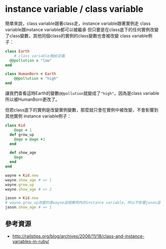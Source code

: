 # instance variable / class variable


簡單來說，class variable跟著class走，instance variable跟著實例走
class variable跟instance variable都可以被繼承
但只要是在class底下的任何實例改變了class變數，其他同個class的實例的class變數也會被改變
class variable例子：

```ruby
class Earth
	# class variable用@@定義
  @@pollution = "low"
end

class HumanBorn < Earth
	@@pollution = "high"
end
```
讓我們查看這時Earth的變數`@@pollution`就變成了`"high"`，因為是class variable所以被HumanBorn更改了。


但若class底下的實例是改變實例變數，那麼就只會在實例中被改變，不會影響到其他實例
instance variable例子：

```ruby
class Kid
	@age = 1
  def grow_up
  	@age = @age +1
  end

  def show_age
  	@age
  end
end

wayne = Kid.new
wayne.show_age # => 1
wayne.grow_up
wayne.show_age # => 2

jason = Kid.new
# wayne.grow_up改變的是wayne這個實例內的instance variable，所以不影響jason這個實例
jason.show_age # => 1
```

## 參考資源

* http://railstips.org/blog/archives/2006/11/18/class-and-instance-variables-in-ruby/
